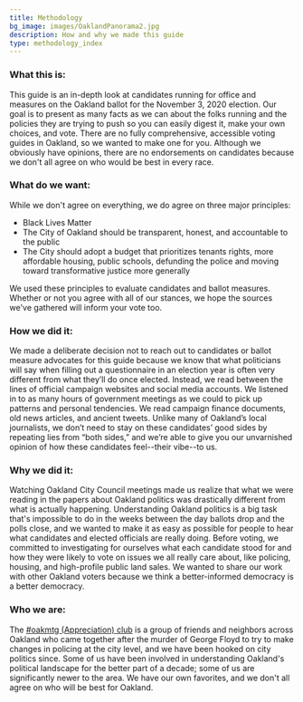 ```yaml
---
title: Methodology
bg_image: images/OaklandPanorama2.jpg
description: How and why we made this guide
type: methodology_index
---
```

### What this is:

This guide is an in-depth look at candidates running for office and measures on the Oakland ballot for the November 3, 2020 election. Our goal is to present as many facts as we can about the folks running and the policies they are trying to push so you can easily digest it, make your own choices, and vote. There are no fully comprehensive, accessible voting guides in Oakland, so we wanted to make one for you.  Although we obviously have opinions, there are no endorsements on candidates because we don't all agree on who would be best in every race. 

### What do we want:

While we don't agree on everything, we do agree on three major principles:

* Black Lives Matter
* The City of Oakland should be transparent, honest, and accountable to the public
* The City should adopt a budget that prioritizes tenants rights, more affordable housing, public schools, defunding the police and moving toward transformative justice more generally

We used these principles to evaluate candidates and ballot measures. Whether or not you agree with all of our stances, we hope the sources we've gathered will inform your vote too.

### How we did it:

We made a deliberate decision not to reach out to candidates or ballot measure advocates for this guide because we know that what politicians will say when filling out a questionnaire in an election year is often very different from what they’ll do once elected. Instead, we read between the lines of official campaign websites and social media accounts. We listened in to as many hours of government meetings as we could to pick up patterns and personal tendencies. We read campaign finance documents, old news articles, and ancient tweets. Unlike many of Oakland’s local journalists, we don’t need to stay on these candidates’ good sides by repeating lies from “both sides,” and we’re able to give you our unvarnished opinion of how these candidates feel--their vibe--to us. 

### Why we did it:

Watching Oakland City Council meetings made us realize that what we were reading in the papers about Oakland politics was drastically different from what is actually happening. Understanding Oakland politics is a big task that's impossible to do in the weeks between the day ballots drop and the polls close, and we wanted to make it as easy as possible for people to hear what candidates and elected officials are really doing. Before voting, we committed to investigating for ourselves what each candidate stood for and how they were likely to vote on issues we all really care about, like policing, housing, and high-profile public land sales. We wanted to share our work with other Oakland voters because we think a better-informed democracy is a better democracy. 

### Who we are:

The [\#oakmtg (Appreciation) club](https://www.oakmtg.club/about/) is a group of friends and neighbors across Oakland who came together after the murder of George Floyd to try to make changes in policing at the city level, and we have been hooked on city politics since. Some of us have been involved in understanding Oakland's political landscape for the better part of a decade; some of us are significantly newer to the area. We have our own favorites, and we don't all agree on who will be best for Oakland.